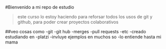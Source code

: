 #Bienvenido a mi repo de estudio
>este curso lo estoy haciendo para reforsar todos los usos de git y github, para poder crear proyectos colaborativos

##veo cosas como
-git
-git hub
-merges
-pull requests
-etc
-creado estudiando en -platzi
-invluye ejemplos en muchos so
-lo entiende hasta mi mama